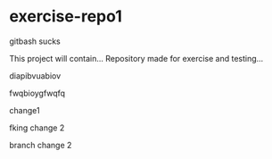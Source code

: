 # exercise-repo1

gitbash sucks

This project will contain...
Repository made for exercise and testing...


diapibvuabiov

fwqbioygfwqfq


change1

fking change 2

branch change 2



